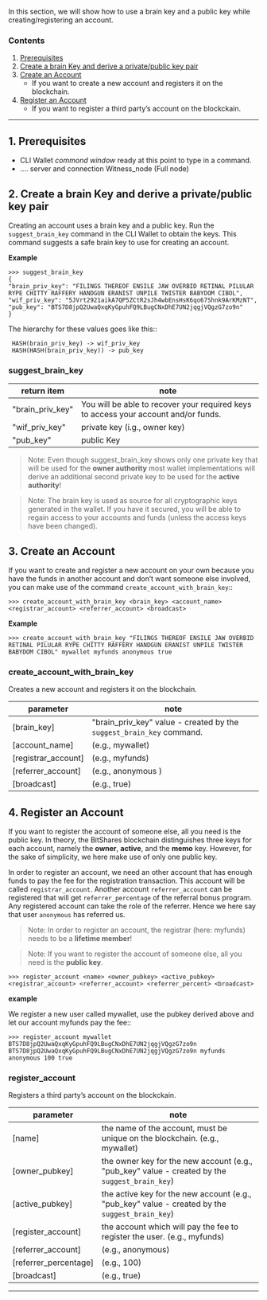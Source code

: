 In this section, we will show how to use a brain key and a public key while creating/registering an account. 


### Contents 

1. [Prerequisites](/developers/3_accounts/account_registration.md#1-prerequisites)
2. [Create a brain Key and derive a private/public key pair](/developers/3_accounts/account_registration.md#2-create-a-brain-key-and-derive-a-privatepublic-key-pair)
3. [Create an Account](/developers/3_accounts/account_registration.md#3-create-an-account)
   - If you want to create a new account and registers it on the blockchain.
4. [Register an Account ](/developers/3_accounts/account_registration.md#4-register-an-account)
   - If you want to register a third party’s account on the blockckain.

*******

## 1. Prerequisites

   - CLI Wallet _commond window_ ready at this point to type in a command.  
   - .... server and connection Witness_node (Full node) 

## 2. Create a brain Key and derive a private/public key pair

Creating an account uses a brain key and a public key. Run the `suggest_brain_key` command in the CLI Wallet to obtain the keys. This command suggests a safe brain key to use for creating an account.

**Example**

    >>> suggest_brain_key
    {
    "brain_priv_key": "FILINGS THEREOF ENSILE JAW OVERBID RETINAL PILULAR RYPE CHITTY RAFFERY HANDGUN ERANIST UNPILE TWISTER BABYDOM CIBOL",
    "wif_priv_key": "5JVrt2921aikA7QP5ZCtR2sJh4wbEnsHsK6qo67Shnk9ArKMzNT",
    "pub_key": "BTS7D8jpQ2UwaQxqKyGpuhFQ9LBugCNxDhE7UN2jqgjVQgzG7zo9n"
    }

The hierarchy for these values goes like this::

     HASH(brain_priv_key) -> wif_priv_key
     HASH(HASH(brain_priv_key)) -> pub_key

### suggest_brain_key

|   return item       |  note            |
| ------------------- |---------- |
| "brain_priv_key"    |  You will be able to recover your required keys to access your account and/or funds. |                           
| "wif_priv_key"      |  private key  (i.g., owner key) |                            
| "pub_key"           |  public Key  |                           

> Note: Even though suggest_brain_key shows only one private key that will be used for the **owner authority** most wallet implementations will derive an additional second private key to be used for the **active authority**!

> Note: The brain key is used as source for all cryptographic keys generated in the wallet. If you have it secured, you will be able to regain access to your accounts and funds (unless the access keys have been changed).

## 3. Create an Account
If you want to create and register a new account on your own because you have the funds in another account and don’t want someone else involved, you can make use of the command `create_account_with_brain_key`::

    >>> create_account_with_brain_key <brain_key> <account_name> <registrar_account> <referrer_account> <broadcast>

**Example**

    >>> create_account_with_brain_key "FILINGS THEREOF ENSILE JAW OVERBID RETINAL PILULAR RYPE CHITTY RAFFERY HANDGUN ERANIST UNPILE TWISTER BABYDOM CIBOL" mywallet myfunds anonymous true

### create_account_with_brain_key
Creates a new account and registers it on the blockchain.

|  parameter          |  note     |
| ------------------- |---------- |
| [brain_key]         | "brain_priv_key" value - created by the `suggest_brain_key` command.  |                           
| [account_name]      |   (e.g., mywallet)  |                            
| [registrar_account] |   (e.g., myfunds)     |                           
| [referrer_account]  |  (e.g., anonymous )     |                            
| [broadcast]         | (e.g., true)     |


## 4. Register an Account
If you want to register the account of someone else, all you need is the public key. In theory, the BitShares blockchain distinguishes three keys for each account, namely the **owner**, **active**, and the **memo** key. However, for the sake of simplicity, we here make use of only one public key.

In order to register an account, we need an other account that has enough funds to pay the fee for the registration transaction. This account will be called `registrar_account`. Another account `referrer_account` can be registered that will get `referrer_percentage` of the referral bonus program. Any registered account can take the role of the referrer. Hence we here say that user `anonymous` has referred us. 

> Note: In order to register an account, the registrar (here: myfunds) needs to be a **lifetime member**!

> Note: If you want to register the account of someone else, all you need is the **public key**.

    >>> register_account <name> <owner_pubkey> <active_pubkey> <registrar_account> <referrer_account> <referrer_percent> <broadcast>

**example** 

 We register a new user called mywallet, use the pubkey derived above and let our account myfunds pay the fee::

    >>> register_account mywallet BTS7D8jpQ2UwaQxqKyGpuhFQ9LBugCNxDhE7UN2jqgjVQgzG7zo9n BTS7D8jpQ2UwaQxqKyGpuhFQ9LBugCNxDhE7UN2jqgjVQgzG7zo9n myfunds anonymous 100 true

### register_account
Registers a third party’s account on the blockckain.

|   parameter          |  note     |
| ------------------- |---------- |
| [name]         |  the name of the account, must be unique on the blockchain. (e.g., mywallet)   |                           
| [owner_pubkey]      | the owner key for the new account (e.g., "pub_key" value - created by the `suggest_brain_key`)   |                            
| [active_pubkey] | the active key for the new account  (e.g., "pub_key" value - created by the `suggest_brain_key`)|                           
| [register_account]  | the account which will pay the fee to register the user.  (e.g., myfunds)   |                            
| [referrer_account]  |  (e.g., anonymous) | 
| [referrer_percentage]  |  (e.g., 100)      |                            
| [broadcast]         |  (e.g., true)      |


***
